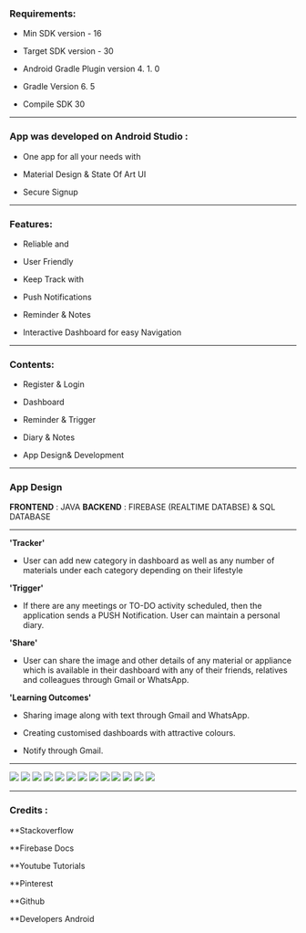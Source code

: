 
### Requirements:
- Min SDK version - 16

- Target SDK version - 30

- Android Gradle Plugin version 4. 1. 0

- Gradle Version 6. 5

- Compile SDK 30
___

### App was developed on Android Studio :

- One app for all your needs with

- Material Design & State Of Art UI

- Secure Signup
___


### Features:

- Reliable and
- User Friendly

- Keep Track with

- Push Notifications

- Reminder & Notes

- Interactive Dashboard for easy Navigation
___

### Contents:

- Register & Login

- Dashboard

- Reminder & Trigger

- Diary & Notes

- App Design& Development

___


### App Design
**FRONTEND** : JAVA
**BACKEND** : FIREBASE (REALTIME DATABSE) & SQL DATABASE
___

**'Tracker'**
- User can add new category in dashboard as well as any number of materials under each category depending on their lifestyle

**'Trigger'**
- If there are any meetings or TO-DO activity scheduled, then the application sends a PUSH Notification. User can maintain a personal diary.

**'Share'**
- User can share the image and other details of any material or appliance which is available in their dashboard with any of their friends, relatives and colleagues through Gmail or WhatsApp.

**'Learning Outcomes'**

- Sharing image along with text through Gmail and WhatsApp.

- Creating customised dashboards with attractive colours.

- Notify through Gmail.
___


![](images/Intro.jpg)
![](images/Logo%20Design.jpg)
![](images/App%20Features.jpg)
![](images/Contents.jpg)
![](images/Login%20&%20Register.jpg)
![](images/Verification%20&%20Reset%20Password.jpg)
![](images/Login%20&%20Dashboard.jpg)
![](images/Tracker.jpg)
![](images/Sharing%20&%20Image%20Picker.jpg)
![](images/Notes.jpg)
![](images/Reminder.jpg)
![](images/Reminder%20Trigger.jpg)
![](images/App%20Design%20&%20Development.jpg)
___


### Credits :

**Stackoverflow

**Firebase Docs

**Youtube Tutorials

**Pinterest

**Github

**Developers Android 
